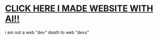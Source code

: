 # [CLICK HERE I MADE WEBSITE WITH AI!!](https://mlodyskiny.github.io/skins/)

i am not a web "dev" death to web "devs"
